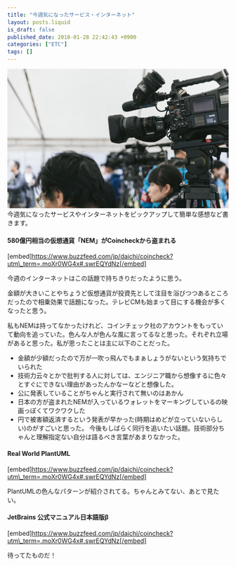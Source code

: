 ```yaml
---
title: "今週気になったサービス・インターネット"
layout: posts.liquid
is_draft: false
published_date: 2018-01-28 22:42:43 +0900
categories: ["ETC"]
tags: []
---
```


 ![](/public/images/2019/01/ff036-1lf7Zb2SCflRC4EJDiiN31w.png)今週気になったサービスやインターネットをピックアップして簡単な感想など書きます。

#### 580億円相当の仮想通貨「NEM」がCoincheckから盗まれる
[embed]https://www.buzzfeed.com/jp/daichi/coincheck?utm\_term=.moXr0WG4x#.swrEQYdNz[/embed]

今週のインターネットはこの話題で持ちきりだったように思う。

金額が大きいことやちょうど仮想通貨が投資先として注目を浴びつつあるところだったので相乗効果で話題になった。テレビCMも始まって目にする機会が多くなったと思う。

私もNEMは持ってなかったけれど、コインチェック社のアカウントをもっていて動向を追っていた。色んな人が色んな風に言ってるなと思った。それぞれ立場があると思った。私が思ったことは主に以下のことだった。

- 金額が少額だったので万が一吹っ飛んでもまぁしょうがないという気持ちでいられた
- 技術力云々とかで批判する人に対しては、エンジニア職から想像するに色々とすぐにできない理由があったんかなーなどと想像した。
- 公に発表していることがちゃんと実行されて無いのはあかん
- 日本の方が盗まれたNEMが入っているウォレットをマーキングしているの映画っぽくてワクワクした
- 円で被害額返済するという発表が早かった(時期はめどが立っていないらしい)のがすごいと思った。
今後もしばらく同行を追いたい話題。技術部分ちゃんと理解指定ない自分は語るべき言葉があまりなかった。

#### Real World&nbsp;PlantUML
[embed]https://www.buzzfeed.com/jp/daichi/coincheck?utm\_term=.moXr0WG4x#.swrEQYdNz[/embed]

PlantUMLの色んなパターンが紹介されてる。ちゃんとみてない、あとで見たい。

#### JetBrains 公式マニュアル日本語版β
[embed]https://www.buzzfeed.com/jp/daichi/coincheck?utm\_term=.moXr0WG4x#.swrEQYdNz[/embed]

待ってたものだ！


